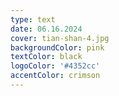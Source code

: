 ```yaml
---
type: text
date: 06.16.2024
cover: tian-shan-4.jpg
backgroundColor: pink
textColor: black
logoColor: '#4352cc'
accentColor: crimson
---
```

